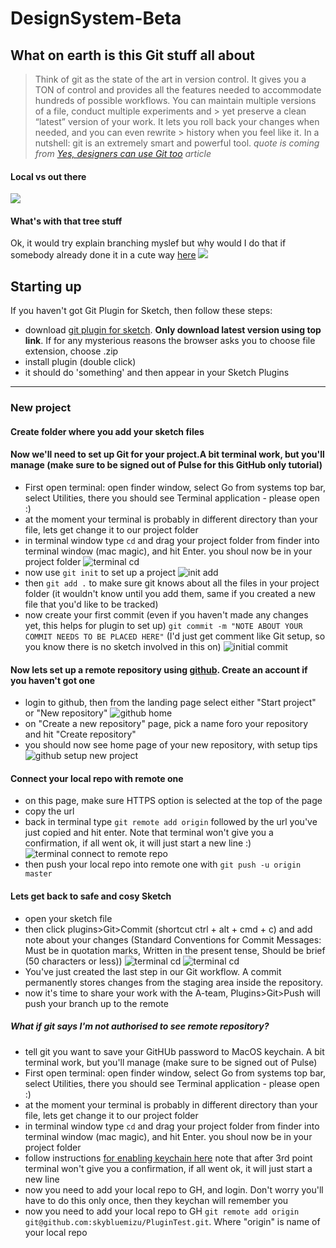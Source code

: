 # DesignSystem-Beta

## What on earth is this Git stuff all about
> Think of git as the state of the art in version control. It gives you a TON of control and provides all the features needed 
> to accommodate hundreds of possible workflows. You can maintain multiple versions of a file, conduct multiple experiments and > yet preserve a clean “latest” version of your work. It lets you roll back your changes when needed, and you can even rewrite > history when you feel like it.
> In a nutshell: git is an extremely smart and powerful tool. 
*quote is coming from [Yes, designers can use Git too](https://blog.enki.com/yes-designers-can-use-git-too-79f3cef9c899) article*

#### Local vs out there
![](src/READMEimgs/git-flowforUI.png )

#### What's with that tree stuff
Ok, it would try explain branching myslef but why would I do that if somebody already done it in a cute way [here](https://backlog.com/git-tutorial/stepup/stepup1_1.html)
![](src/READMEimgs/git-model@2x.png )


## Starting up
If you haven't got Git Plugin for Sketch, then follow these steps:
- download [git plugin for sketch](https://github.com/mathieudutour/git-sketch-plugin/releases). **Only download latest version using top link**. If for any mysterious reasons the browser asks you to choose file extension, choose .zip
- install plugin (double click)
- it should do 'something' and then appear in your Sketch Plugins
***
### New project
#### Create folder where you add your sketch files


#### Now we'll need to set up Git for your project.A bit terminal work, but you'll manage (make sure to be signed out of Pulse for this GitHub only tutorial)
- First open terminal: open finder window, select Go from systems top bar, select Utilities, there you should see Terminal application - please open :)
- at the moment your terminal is probably in different directory than your file, lets get change it to our project folder
- in terminal window type `cd` and drag your project folder from finder into terminal window (mac magic), and hit Enter. you shoul now be in your project folder
![](https://raw.githubusercontent.com/skybluemizu/DesignSystem-Beta/master/src/READMEimgs/term-cd.png "terminal cd")
- now use `git init` to set up a project
![](https://raw.githubusercontent.com/skybluemizu/DesignSystem-Beta/master/src/READMEimgs/git-init-add.png "init add")
- then `git add .` to make sure git knows about all the files in your project folder (it wouldn't know until you add them, same if you created a new file that you'd like to be tracked)
- now create your first commit (even if you haven't made any changes yet, this helps for plugin to set up) `git commit -m "NOTE ABOUT YOUR COMMIT NEEDS TO BE PLACED HERE"` (I'd just get comment like Git setup, so you know there is no sketch involved in this on)
![](https://raw.githubusercontent.com/skybluemizu/DesignSystem-Beta/master/src/READMEimgs/git-commit.png "initial commit")


#### Now lets set up a remote repository using [github](www.github.com). Create an account if you haven't got one
- login to github, then from the landing page select either "Start project" or "New repository"
![](https://raw.githubusercontent.com/skybluemizu/DesignSystem-Beta/master/src/READMEimgs/github-homepage.png "github home")
- on "Create a new repository" page, pick a name foro your repository and hit "Create repository"
- you should now see home page of your new repository, with setup tips
![](https://raw.githubusercontent.com/skybluemizu/DesignSystem-Beta/master/src/READMEimgs/github-setup-new-project.png "github setup new project")
####  Connect your local repo with remote one
- on this page, make sure HTTPS option is selected at the top of the page
- copy the url
- back in terminal type `git remote add origin` followed by the url you've just copied and hit enter. Note that terminal won't give you a confirmation, if all went ok, it will just start a new line :)
![](https://raw.githubusercontent.com/skybluemizu/DesignSystem-Beta/master/src/READMEimgs/git-add-remote.png "terminal connect to remote repo")
- then push your local repo into remote one with `git push -u origin master`
#### Lets get back to safe and cosy Sketch
- open your sketch file
- then click plugins>Git>Commit (shortcut ctrl + alt + cmd + c) and add note about your changes (Standard Conventions for Commit Messages: Must be in quotation marks, Written in the present tense, Should be brief (50 characters or less))
![](https://raw.githubusercontent.com/skybluemizu/DesignSystem-Beta/master/src/READMEimgs/sketch-commit.png "terminal cd")
![](https://raw.githubusercontent.com/skybluemizu/DesignSystem-Beta/master/src/READMEimgs/sketch-commit-m.png "terminal cd")
- You've just created the last step in our Git workflow. A commit permanently stores changes from the staging area inside the repository.
- now it's time to share your work with the A-team, Plugins>Git>Push will push your branch up to the remote



##### What if git says I'm not authorised to see remote repository?
- tell git you want to save your GitHUb password to MacOS keychain. A bit terminal work, but you'll manage (make sure to be signed out of Pulse)
- First open terminal: open finder window, select Go from systems top bar, select Utilities, there you should see Terminal application - please open :)
- at the moment your terminal is probably in different directory than your file, lets get change it to our project folder
- in terminal window type `cd` and drag your project folder from finder into terminal window (mac magic), and hit Enter. you shoul now be in your project folder
- follow instructions [for enabling keychain here](https://help.github.com/articles/caching-your-github-password-in-git/) note that after 3rd point terminal won't give you a confirmation, if all went ok, it will just start a new line
- now you need to add your local repo to GH, and login. Don't worry you'll have to do this only once, then they keychan will remember you
- now you need to add your local repo to GH `git remote add origin git@github.com:skybluemizu/PluginTest.git`. Where "origin" is name of your local repo
